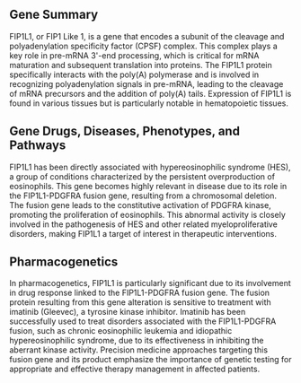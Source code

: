 ## Gene Summary
FIP1L1, or FIP1 Like 1, is a gene that encodes a subunit of the cleavage and polyadenylation specificity factor (CPSF) complex. This complex plays a key role in pre-mRNA 3'-end processing, which is critical for mRNA maturation and subsequent translation into proteins. The FIP1L1 protein specifically interacts with the poly(A) polymerase and is involved in recognizing polyadenylation signals in pre-mRNA, leading to the cleavage of mRNA precursors and the addition of poly(A) tails. Expression of FIP1L1 is found in various tissues but is particularly notable in hematopoietic tissues.

## Gene Drugs, Diseases, Phenotypes, and Pathways
FIP1L1 has been directly associated with hypereosinophilic syndrome (HES), a group of conditions characterized by the persistent overproduction of eosinophils. This gene becomes highly relevant in disease due to its role in the FIP1L1-PDGFRA fusion gene, resulting from a chromosomal deletion. The fusion gene leads to the constitutive activation of PDGFRA kinase, promoting the proliferation of eosinophils. This abnormal activity is closely involved in the pathogenesis of HES and other related myeloproliferative disorders, making FIP1L1 a target of interest in therapeutic interventions.

## Pharmacogenetics
In pharmacogenetics, FIP1L1 is particularly significant due to its involvement in drug response linked to the FIP1L1-PDGFRA fusion gene. The fusion protein resulting from this gene alteration is sensitive to treatment with imatinib (Gleevec), a tyrosine kinase inhibitor. Imatinib has been successfully used to treat disorders associated with the FIP1L1-PDGFRA fusion, such as chronic eosinophilic leukemia and idiopathic hypereosinophilic syndrome, due to its effectiveness in inhibiting the aberrant kinase activity. Precision medicine approaches targeting this fusion gene and its product emphasize the importance of genetic testing for appropriate and effective therapy management in affected patients.